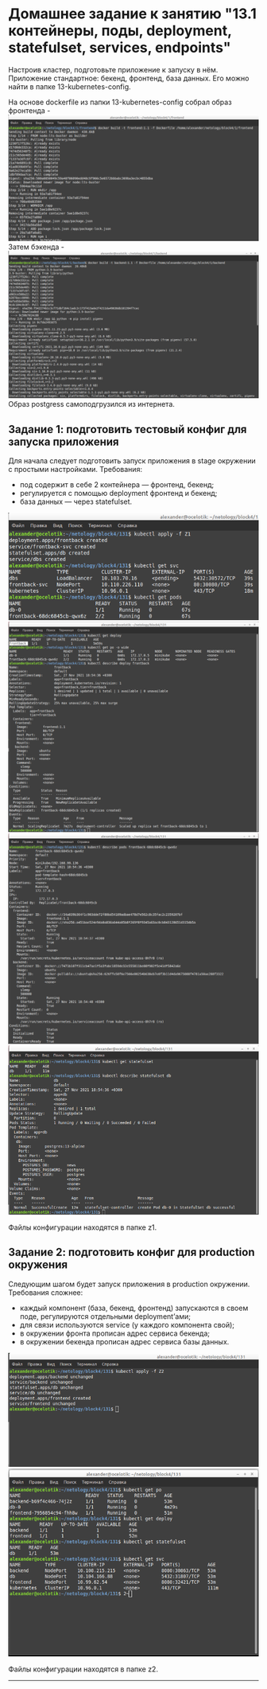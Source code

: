 # Домашнее задание к занятию "13.1 контейнеры, поды, deployment, statefulset, services, endpoints"
Настроив кластер, подготовьте приложение к запуску в нём. Приложение стандартное: бекенд, фронтенд, база данных. Его можно найти в папке 13-kubernetes-config.

На основе dockerfile из папки 13-kubernetes-config собрал образ фронтенда - 
![Screenshot](1-1.png)
Затем бэкенда -
![Screenshot](1-2.png)
Образ postgress самоподгрузился из интернета.

## Задание 1: подготовить тестовый конфиг для запуска приложения
Для начала следует подготовить запуск приложения в stage окружении с простыми настройками. Требования:
* под содержит в себе 2 контейнера — фронтенд, бекенд;
* регулируется с помощью deployment фронтенд и бекенд;
* база данных — через statefulset.

![Screenshot](2-1.png)
![Screenshot](2-2-1.png)
![Screenshot](2-2-2.png)
![Screenshot](2-3.png)

Файлы конфигурации находятся в папке z1.

## Задание 2: подготовить конфиг для production окружения
Следующим шагом будет запуск приложения в production окружении. Требования сложнее:
* каждый компонент (база, бекенд, фронтенд) запускаются в своем поде, регулируются отдельными deployment’ами;
* для связи используются service (у каждого компонента свой);
* в окружении фронта прописан адрес сервиса бекенда;
* в окружении бекенда прописан адрес сервиса базы данных.

![Screenshot](3-1.png)
![Screenshot](3-2.png)

Файлы конфигурации находятся в папке z2.

---



